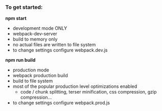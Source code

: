### To get started:

  **npm start** 
   * development mode ONLY
   * webpack-dev-server
   * build to memory only
   * no actual files are written to file system
   * to change settings configure webpack.dev.js
    
  **npm run build**
   * production mode 
   * webpack production build
   * build to file system
   * most of the popular production level optimizations enabled
        * code / chunk splitting, terser minification, css compression, gzip compression... 
   * to change settings configure webpack.prod.js


